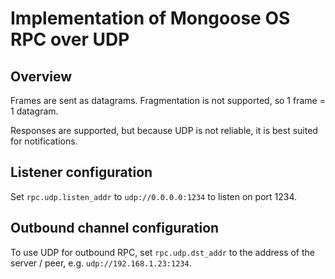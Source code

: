 # Implementation of Mongoose OS RPC over UDP

## Overview

Frames are sent as datagrams. Fragmentation is not supported, so 1 frame = 1 datagram.

Responses are supported, but because UDP is not reliable, it is best suited for notifications.

## Listener configuration

Set `rpc.udp.listen_addr` to `udp://0.0.0.0:1234` to listen on port 1234.

## Outbound channel configuration

To use UDP for outbound RPC, set `rpc.udp.dst_addr` to the address of the server / peer, e.g. `udp://192.168.1.23:1234`.
